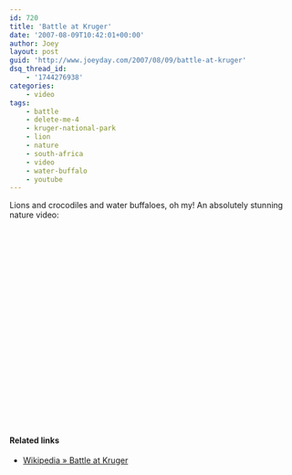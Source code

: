 ```yaml
---
id: 720
title: 'Battle at Kruger'
date: '2007-08-09T10:42:01+00:00'
author: Joey
layout: post
guid: 'http://www.joeyday.com/2007/08/09/battle-at-kruger'
dsq_thread_id:
    - '1744276938'
categories:
    - video
tags:
    - battle
    - delete-me-4
    - kruger-national-park
    - lion
    - nature
    - south-africa
    - video
    - water-buffalo
    - youtube
---
```


Lions and crocodiles and water buffaloes, oh my! An absolutely stunning nature video:

<object height="344" width="425"><param name="movie" value="http://www.youtube.com/v/LU8DDYz68kM"></param><param name="wmode" value="transparent"></param><embed height="344" src="http://www.youtube.com/v/LU8DDYz68kM" type="application/x-shockwave-flash" width="425" wmode="transparent"></embed></object>

#### Related links

- [Wikipedia » Battle at Kruger](http://en.wikipedia.org/wiki/Battle_at_Kruger)